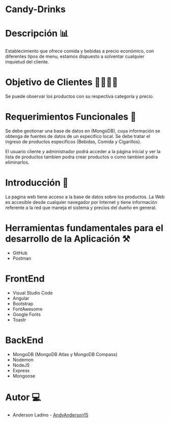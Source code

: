 # Candy-Drinks
# Descripción 📊
Establecimiento que ofrece comida y bebidas a precio económico, con diferentes tipos de menu, estamos dispuesto a solventar cualquier inquietud del cliente.

# Objetivo de Clientes 👨‍👨‍👦‍👦
Se puede observar los productos con su respectiva categoría y precio.
# Requerimientos Funcionales 📑
Se debe gestionar una base de datos en (MongoDB), cuya información se obtenga de fuentes de datos de un especifico local. Se debe tratar el ingreso de productos especificos (Bebidas, Comida y Cigarillos).

El usuario cliente y administrador podrá acceder a la página inicial y ver la lista de productos tambien podra crear productos o como tambien podra eliminarlos.

# Introducción 📃
La pagina web tiene acceso a la base de datos sobre los productos. La Web es accesible desde cualquier navegador por Internet y tiene información referente a la red que maneja el sistema y precios del dueño en general.

# Herramientas fundamentales para el desarrollo de la Aplicación ⚒️
* GitHub
* Postman

# FrontEnd
* Visual Studio Code
* Angular
* Bootstrap
* FontAwesome
* Google Fonts
* Toastr

# BackEnd
* MongoDB (MongoDB Atlas y MongoDB Compass)
* Nodemon
* NodeJS
* Express
* Mongoose

# Autor 💻
* <p>Anderson Ladino - <a href="https://github.com/AndyAnderson15">AndyAnderson15</a></p>




